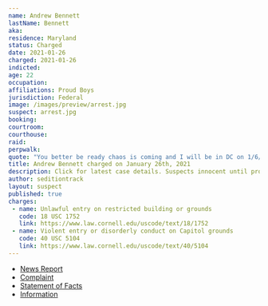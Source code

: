 ```yaml
---
name: Andrew Bennett
lastName: Bennett
aka:
residence: Maryland
status: Charged
date: 2021-01-26
charged: 2021-01-26
indicted:
age: 22
occupation:
affiliations: Proud Boys
jurisdiction: Federal
image: /images/preview/arrest.jpg
suspect: arrest.jpg
booking:
courtroom:
courthouse:
raid:
perpwalk:
quote: "You better be ready chaos is coming and I will be in DC on 1/6/2021 fighting for my freedom!"
title: Andrew Bennett charged on January 26th, 2021
description: Click for latest case details. Suspects innocent until proven guilty.
author: seditiontrack
layout: suspect
published: true
charges:
 - name: Unlawful entry on restricted building or grounds
   code: 18 USC 1752
   link: https://www.law.cornell.edu/uscode/text/18/1752
 - name: Violent entry or disorderly conduct on Capitol grounds
   code: 40 USC 5104
   link: https://www.law.cornell.edu/uscode/text/40/5104
---
```

- [News Report](https://baltimore.cbslocal.com/2021/01/26/andrew-ryan-bennet-columbia-maryland-man-linked-us-capitol-riots/)
- [Complaint](https://www.justice.gov/file/1360786/download)
- [Statement of Facts](https://www.justice.gov/file/1360786/download)
- [Information](https://www.justice.gov/usao-dc/case-multi-defendant/file/1379256/download)
